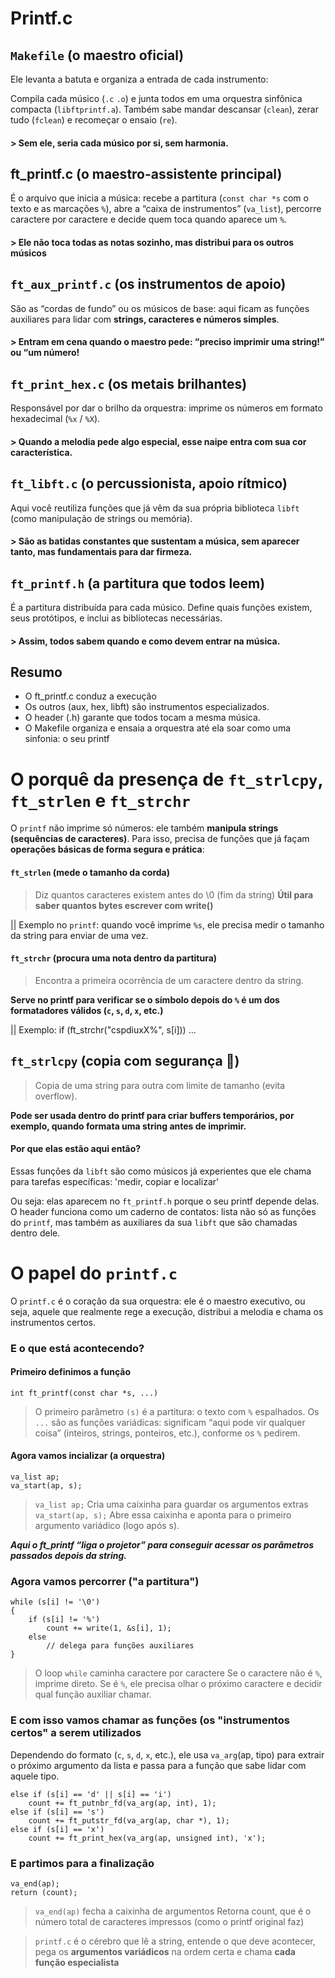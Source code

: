 
# Printf.c

## `Makefile` (o maestro oficial)
Ele levanta a batuta e organiza a entrada de cada instrumento:

Compila cada músico (`.c`  `.o`) e junta todos em uma orquestra sinfônica compacta (`libftprintf.a`).
Também sabe mandar descansar (`clean`), zerar tudo (`fclean`) e recomeçar o ensaio (`re`).
#### > Sem ele, seria cada músico por si, sem harmonia.

## ft_printf.c (o maestro-assistente principal)

É o arquivo que inicia a música: recebe a partitura (`const char *s` com o texto e as marcações `%`), abre a “caixa de instrumentos” (`va_list`), 
percorre caractere por caractere e decide quem toca quando aparece um `%`.

#### > Ele não toca todas as notas sozinho, mas distribui para os outros músicos

## `ft_aux_printf.c` (os instrumentos de apoio)

São as “cordas de fundo” ou os músicos de base: aqui ficam as funções auxiliares para lidar com **strings, caracteres e números simples**.
#### > Entram em cena quando o maestro pede: “preciso imprimir uma string!” ou “um número!

## `ft_print_hex.c` (os metais brilhantes)
Responsável por dar o brilho da orquestra: imprime os números em formato hexadecimal (`%x` / `%X`).
#### > Quando a melodia pede algo especial, esse naipe entra com sua cor característica.

## `ft_libft.c` (o percussionista, apoio rítmico)
Aqui você reutiliza funções que já vêm da sua própria biblioteca `libft` (como manipulação de strings ou memória).
#### > São as batidas constantes que sustentam a música, sem aparecer tanto, mas fundamentais para dar firmeza.

## `ft_printf.h` (a partitura que todos leem)
É a partitura distribuída para cada músico. Define quais funções existem, seus protótipos, e inclui as bibliotecas necessárias.
#### > Assim, todos sabem quando e como devem entrar na música.

## Resumo 

- O ft_printf.c conduz a execução
- Os outros (aux, hex, libft) são instrumentos especializados.
- O header (.h) garante que todos tocam a mesma música. 
- O Makefile organiza e ensaia a orquestra até ela soar como uma sinfonia: o seu printf

# O porquê da presença de `ft_strlcpy`, `ft_strlen` e `ft_strchr`

O `printf` não imprime só números: ele também **manipula strings (sequências de caracteres)**.
Para isso, precisa de funções que já façam **operações básicas de forma segura e prática**:

#### `ft_strlen` (mede o tamanho da corda)

> Diz quantos caracteres existem antes do \0 (fim da string)
**Útil para saber quantos bytes escrever com write()**

|| Exemplo no `printf`: quando você imprime `%s`, ele precisa medir o tamanho da string para enviar de uma vez.

#### `ft_strchr` (procura uma nota dentro da partitura)

> Encontra a primeira ocorrência de um caractere dentro da string.

**Serve no printf para verificar se o símbolo depois do `%` é um dos formatadores válidos (`c`, `s`, `d`, `x`, etc.)**

|| Exemplo: if (ft_strchr("cspdiuxX%", s[i])) ...

## `ft_strlcpy` (copia com segurança 🥁)

> Copia de uma string para outra com limite de tamanho (evita overflow).

**Pode ser usada dentro do printf para criar buffers temporários, por exemplo, quando formata uma string antes de imprimir.**

#### Por que elas estão aqui então?
Essas funções da `libft` são como músicos já experientes que ele chama para tarefas específicas: 'medir, copiar e localizar'

Ou seja: elas aparecem no `ft_printf.h` porque o seu printf depende delas.
O header funciona como um caderno de contatos: lista não só as funções do `printf`, mas também as auxiliares da sua `libft` que são chamadas dentro dele.

# O papel do `printf.c`

O `printf.c` é o coração da sua orquestra: ele é o maestro executivo, ou seja, aquele que realmente rege a execução, distribui a melodia e chama os instrumentos certos.

### E o que está acontecendo? 

#### Primeiro definimos a função 

```
int ft_printf(const char *s, ...)
```

> O primeiro parâmetro `(s)` é a partitura: o texto com `%` espalhados.
> Os `...` são as funções variádicas: significam “aqui pode vir qualquer coisa” (inteiros, strings, ponteiros, etc.), conforme os `%` pedirem.

#### Agora vamos incializar (a orquestra) 

```
va_list ap;
va_start(ap, s);
```

> `va_list ap;` Cria uma caixinha para guardar os argumentos extras
> `va_start(ap, s);` Abre essa caixinha e aponta para o primeiro argumento variádico (logo após s).

***Aqui o ft_printf “liga o projetor” para conseguir acessar os parâmetros passados depois da string.*** 

### Agora vamos percorrer ("a partitura") 

```
while (s[i] != '\0')
{
    if (s[i] != '%')
        count += write(1, &s[i], 1);
    else
        // delega para funções auxiliares
}
```

> O loop `while` caminha caractere por caractere
> Se o caractere não é `%`, imprime direto.
> Se é `%`, ele precisa olhar o próximo caractere e decidir qual função auxiliar chamar.

### E com isso vamos chamar as funções (os "instrumentos certos" a serem utilizados 

Dependendo do formato (`c`, `s`, `d`, `x`, etc.), ele usa `va_arg`(ap, tipo) para extrair o próximo argumento da lista e passa para a função que sabe lidar com aquele tipo.

```
else if (s[i] == 'd' || s[i] == 'i')
    count += ft_putnbr_fd(va_arg(ap, int), 1);
else if (s[i] == 's')
    count += ft_putstr_fd(va_arg(ap, char *), 1);
else if (s[i] == 'x')
    count += ft_print_hex(va_arg(ap, unsigned int), 'x');
```

### E partimos para a finalização 

```
va_end(ap);
return (count);
```

> `va_end(ap)` fecha a caixinha de argumentos
> Retorna count, que é o número total de caracteres impressos (como o printf original faz)

> `printf.c` é o cérebro que lê a string, entende o que deve acontecer, pega os **argumentos variádicos** na ordem certa e chama **cada função especialista**




